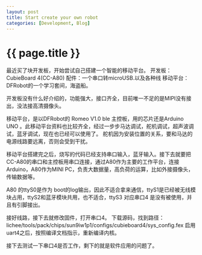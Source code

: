 ```yaml
---
layout: post
title: Start create your own robot
categories: [Development, Blog]
---
```


{{ page.title }}
================
最近买了块开发板，开始尝试自己搭建一个智能的移动平台。
开发板：CubieBoard 4(CC-A80)
配件：一个串口转microUSB.以及各种线
移动平台：DFRobot的一个学习套间，海盗船。

开发板没有什么好介绍的，功能强大，接口齐全，目前唯一不足的是MIPI没有接出，没法接高清摄像头。

移动平台，是以DFRobot的 Romeo V1.0 ble 主控板，用的芯片还是Arduino UNO 。此移动平台资料也比较齐全，经过一步步马达调试，舵机调试，超声波调试，蓝牙调试，现在也已经可以使用了。 舵机因为安装位置的关系，要和马达的电源线路要远离，否则会受到干扰。 

移动平台搭建完之后，烧写的代码已经支持串口输入，蓝牙输入。接下去就要把CC-A80的串口和主控板用串口连接，通过A80作为主要的工作平台，连接Arduino，A80作为MINI PC，负责大数据量，高负荷的运算，比如外接摄像头，传输数据等。

A80 的ttyS0是作为 boot的log输出，因此不适合拿来通信，ttyS1是已经被无线模块占用，ttyS2和蓝牙模块共用，也不适合，ttyS3 对应串口4 是没有被使用，并且有引脚接出。

接好线路，接下去就修改固件，打开串口4。
下载源码，找到路径：
lichee/tools/pack/chips/sun9iw1p1/configs/cubieboard4/sys_config.fex 
启用uart4之后，按照编译文档指示，重新编译内核。

接下去测试一下串口4是否工作，剩下的就是软件应用的问题了。

